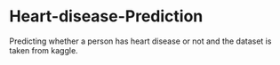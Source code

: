 # Heart-disease-Prediction
Predicting whether a person has heart disease or not and the dataset is taken from kaggle.
